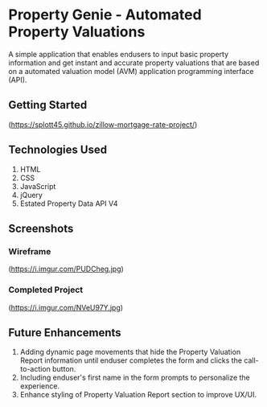 # Property Genie - Automated Property Valuations

A simple application that enables endusers to input basic property information and get instant and accurate property valuations that are based on a automated valuation model (AVM) application programming interface (API).

## Getting Started

(https://splott45.github.io/zillow-mortgage-rate-project/)

## Technologies Used
1. HTML
2. CSS
3. JavaScript
4. jQuery
5. Estated Property Data API V4

## Screenshots

### Wireframe

(https://i.imgur.com/PUDCheg.jpg)

### Completed Project 

(https://i.imgur.com/NVeU97Y.jpg)

## Future Enhancements

1. Adding dynamic page movements that hide the Property Valuation Report information until enduser completes the form and clicks the call-to-action button.
2. Including enduser's first name in the form prompts to personalize the experience.
3. Enhance styling of Property Valuation Report section to improve UX/UI.
